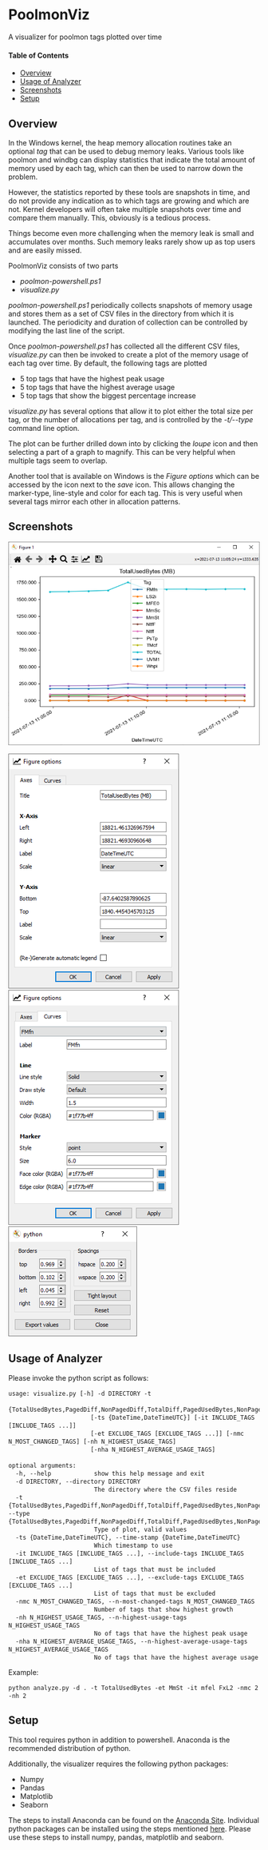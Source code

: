 # PoolmonViz
A visualizer for poolmon tags plotted over time

#### Table of Contents
- [Overview](#overview)
- [Usage of Analyzer](#usage-of-analyzer)
- [Screenshots](#screenshots)
- [Setup](#setup)

## Overview
In the Windows kernel, the heap memory allocation routines take an optional *tag* that can be used to debug memory leaks. Various tools like poolmon and windbg can display statistics that indicate the total amount of memory used by each tag, which can then be used to narrow down the problem.

However, the statistics reported by these tools are snapshots in time, and do not provide any indication as to which tags are growing and which are not. Kernel developers will often take multiple snapshots over time and compare them manually. This, obviously is a tedious process.

Things become even more challenging when the memory leak is small and accumulates over months. Such memory leaks rarely show up as top users and are easily missed.

PoolmonViz consists of two parts
* *poolmon-powershell.ps1*
* *visualize.py*

*poolmon-powershell.ps1* periodically collects snapshots of memory usage and stores them as a set of CSV files in the directory from which it is launched. The periodicity and duration of collection can be controlled by modifying the last line of the script.

Once *poolmon-powershell.ps1* has collected all the different CSV files, *visualize.py* can then be invoked to create a plot of the memory usage of each tag over time. By default, the following tags are plotted
* 5 top tags that have the highest peak usage
* 5 top tags that have the highest average usage
* 5 top tags that show the biggest percentage increase

*visualize.py* has several options that allow it to plot either the total size per tag, or the number of allocations per tag, and is controlled by the *-t/--type* command line option.

The plot can be further drilled down into by clicking the *loupe* icon and then selecting a part of a graph to magnify. This can be very helpful when multiple tags seem to overlap.

Another tool that is available on Windows is the *Figure options* which can be accessed by the icon next to the *save* icon. This allows changing the marker-type, line-style and color for each tag. This is very useful when several tags mirror each other in allocation patterns.

## Screenshots
![Screenshot](images/Screenshot_1.PNG)

![Screenshot](images/figure-options-1.png) ![Screenshot](images/figure-options-2.png) ![Screenshot](images/layout.png)


## Usage of Analyzer
Please invoke the python script as follows:

```
usage: visualize.py [-h] -d DIRECTORY -t
                       {TotalUsedBytes,PagedDiff,NonPagedDiff,TotalDiff,PagedUsedBytes,NonPagedUsedBytes}
                       [-ts {DateTime,DateTimeUTC}] [-it INCLUDE_TAGS [INCLUDE_TAGS ...]]
                       [-et EXCLUDE_TAGS [EXCLUDE_TAGS ...]] [-nmc N_MOST_CHANGED_TAGS] [-nh N_HIGHEST_USAGE_TAGS]
                       [-nha N_HIGHEST_AVERAGE_USAGE_TAGS]

optional arguments:
  -h, --help            show this help message and exit
  -d DIRECTORY, --directory DIRECTORY
                        The directory where the CSV files reside
  -t {TotalUsedBytes,PagedDiff,NonPagedDiff,TotalDiff,PagedUsedBytes,NonPagedUsedBytes}, --type {TotalUsedBytes,PagedDiff,NonPagedDiff,TotalDiff,PagedUsedBytes,NonPagedUsedBytes}
                        Type of plot, valid values
  -ts {DateTime,DateTimeUTC}, --time-stamp {DateTime,DateTimeUTC}
                        Which timestamp to use
  -it INCLUDE_TAGS [INCLUDE_TAGS ...], --include-tags INCLUDE_TAGS [INCLUDE_TAGS ...]
                        List of tags that must be included
  -et EXCLUDE_TAGS [EXCLUDE_TAGS ...], --exclude-tags EXCLUDE_TAGS [EXCLUDE_TAGS ...]
                        List of tags that must be excluded
  -nmc N_MOST_CHANGED_TAGS, --n-most-changed-tags N_MOST_CHANGED_TAGS
                        Number of tags that show highest growth
  -nh N_HIGHEST_USAGE_TAGS, --n-highest-usage-tags N_HIGHEST_USAGE_TAGS
                        No of tags that have the highest peak usage
  -nha N_HIGHEST_AVERAGE_USAGE_TAGS, --n-highest-average-usage-tags N_HIGHEST_AVERAGE_USAGE_TAGS
                        No of tags that have the highest average usage
```

Example:
```
python analyze.py -d . -t TotalUsedBytes -et MmSt -it mfel FxL2 -nmc 2 -nh 2
```

## Setup

This tool requires python in addition to powershell. Anaconda is the recommended distribution of python.

Additionally, the visualizer requires the following python packages:
* Numpy
* Pandas
* Matplotlib
* Seaborn

The steps to install Anaconda can be found on the [Anaconda Site](https://docs.anaconda.com/anaconda/install/).
Individual python packages can be installed using the steps mentioned [here](https://docs.anaconda.com/anaconda/navigator/tutorials/pandas/). Please use these steps to install numpy, pandas, matplotlib and seaborn.
